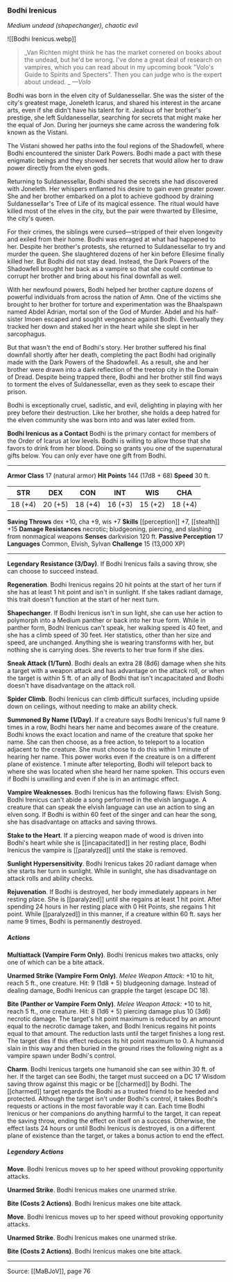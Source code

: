 ### Bodhi Irenicus
_Medium undead (shapechanger), chaotic evil_

![[Bodhi Irenicus.webp]]

> _Van Richten might think he has the market cornered on books about the undead, but he'd be wrong. I've done a great deal of research on vampires, which you can read about in my upcoming book "Volo's Guide to Spirits and Specters". Then you can judge who is the expert about undead.
_
> _—Volo_

Bodhi was born in the elven city of Suldanessellar. She was the sister of the city's greatest mage, Joneleth Icarus, and shared his interest in the arcane arts, even if she didn't have his talent for it. Jealous of her brother's prestige, she left Suldanessellar, searching for secrets that might make her the equal of Jon. During her journeys she came across the wandering folk known as the Vistani.

The Vistani showed her paths into the foul regions of the Shadowfell, where Bodhi encountered the sinister Dark Powers. Bodhi made a pact with these enigmatic beings and they showed her secrets that would allow her to draw power directly from the elven gods.

Returning to Suldanessellar, Bodhi shared the secrets she had discovered with Joneleth. Her whispers enflamed his desire to gain even greater power. She and her brother embarked on a plot to achieve godhood by draining Suldanessellar's Tree of Life of its magical essence. The ritual would have killed most of the elves in the city, but the pair were thwarted by Ellesime, the city's queen.

For their crimes, the siblings were cursed—stripped of their elven longevity and exiled from their home. Bodhi was enraged at what had happened to her. Despite her brother's protests, she returned to Suldanessellar to try and murder the queen. She slaughtered dozens of her kin before Ellesime finally killed her. But Bodhi did not stay dead. Instead, the Dark Powers of the Shadowfell brought her back as a vampire so that she could continue to corrupt her brother and bring about his final downfall as well.

With her newfound powers, Bodhi helped her brother capture dozens of powerful individuals from across the nation of Amn. One of the victims she brought to her brother for torture and experimentation was the Bhaalspawn named Abdel Adrian, mortal son of the God of Murder. Abdel and his half-sister Imoen escaped and sought vengeance against Bodhi. Eventually they tracked her down and staked her in the heart while she slept in her sarcophagus.

But that wasn't the end of Bodhi's story. Her brother suffered his final downfall shortly after her death, completing the pact Bodhi had originally made with the Dark Powers of the Shadowfell. As a result, she and her brother were drawn into a dark reflection of the treetop city in the Domain of Dread. Despite being trapped there, Bodhi and her brother still find ways to torment the elves of Suldanessellar, even as they seek to escape their prison.

Bodhi is exceptionally cruel, sadistic, and evil, delighting in playing with her prey before their destruction. Like her brother, she holds a deep hatred for the elven community she was born into and was later exiled from.

**Bodhi Irenicus as a Contact** Bodhi is the primary contact for members of the Order of Icarus at low levels. Bodhi is willing to allow those that she favors to drink from her blood. Doing so grants you one of the supernatural gifts below. You can only ever have one gift from Bodhi.






---

**Armor Class** 17 (natural armor)
**Hit Points** 144 (17d8 + 68)
**Speed** 30 ft.

| STR     | DEX     | CON     | INT     | WIS     | CHA     |
|---------|---------|---------|---------|---------|---------|
| 18 (+4) | 20 (+5) | 18 (+4) | 16 (+3) | 15 (+2) | 18 (+4) |

**Saving Throws** dex +10, cha +9, wis +7
**Skills** [[perception]] +7, [[stealth]] +15
**Damage Resistances** necrotic; bludgeoning, piercing, and slashing from nonmagical weapons
**Senses** darkvision 120 ft.
**Passive Perception** 17
**Languages** Common, Elvish, Sylvan
**Challenge** 15 (13,000 XP)

---

**Legendary Resistance (3/Day)**. If Bodhi Irenicus fails a saving throw, she can choose to succeed instead.

**Regeneration**. Bodhi Irenicus regains 20 hit points at the start of her turn if she has at least 1 hit point and isn't in sunlight. If she takes radiant damage, this trait doesn't function at the start of her next turn.

**Shapechanger**. If Bodhi Irenicus isn't in sun light, she can use her action to polymorph into a Medium panther or back into her true form. While in panther form, Bodhi Irenicus can't speak, her walking speed is 40 feet, and she has a climb speed of 30 feet. Her statistics, other than her size and speed, are unchanged. Anything she is wearing transforms with her, but nothing she is carrying does. She reverts to her true form if she dies.

**Sneak Attack (1/Turn)**. Bodhi deals an extra 28 (8d6) damage when she hits a target with a weapon attack and has advantage on the attack roll, or when the target is within 5 ft. of an ally of Bodhi that isn't incapacitated and Bodhi doesn't have disadvantage on the attack roll.

**Spider Climb**. Bodhi Irenicus can climb difficult surfaces, including upside down on ceilings, without needing to make an ability check.

**Summoned By Name (1/Day)**. If a creature says Bodhi Irenicus's full name 9 times in a row, Bodhi hears her name and becomes aware of the creature. Bodhi knows the exact location and name of the creature that spoke her name. She can then choose, as a free action, to teleport to a location adjacent to the creature. She must choose to do this within 1 minute of hearing her name. This power works even if the creature is on a different plane of existence. 1 minute after teleporting, Bodhi will teleport back to where she was located when she heard her name spoken. This occurs even if Bodhi is unwilling and even if she is in an antimagic effect.

**Vampire Weaknesses**. Bodhi Irenicus has the following flaws: Elvish Song. Bodhi Irenicus can't abide a song performed in the elvish language. A creature that can speak the elvish language can use an action to sing an elven song. If Bodhi is within 60 feet of the singer and can hear the song, she has disadvantage on attacks and saving throws.

**Stake to the Heart**. If a piercing weapon made of wood is driven into Bodhi's heart while she is [[incapacitated]] in her resting place, Bodhi Irenicus the vampire is [[paralyzed]] until the stake is removed.

**Sunlight Hypersensitivity**. Bodhi Irenicus takes 20 radiant damage when she starts her turn in sunlight. While in sunlight, she has disadvantage on attack rolls and ability checks.

**Rejuvenation**. If Bodhi is destroyed, her body immediately appears in her resting place. She is [[paralyzed]] until she regains at least 1 hit point. After spending 24 hours in her resting place with 0 Hit Points, she regains 1 hit point. While [[paralyzed]] in this manner, if a creature within 60 ft. says her name 9 times, Bodhi is permanently destroyed.

##### Actions
**Multiattack (Vampire Form Only)**. Bodhi Irenicus makes two attacks, only one of which can be a bite attack.

**Unarmed Strike (Vampire Form Only)**. _Melee Weapon Attack:_ +10 to hit, reach 5 ft., one creature. Hit: 9 (1d8 + 5) bludgeoning damage. Instead of dealing damage, Bodhi Irenicus can grapple the target (escape DC 18).

**Bite (Panther or Vampire Form Only)**. _Melee Weapon Attack:_ +10 to hit, reach 5 ft., one creature. Hit: 8 (1d6 + 5) piercing damage plus 10 (3d6) necrotic damage. The target's hit point maximum is reduced by an amount equal to the necrotic damage taken, and Bodhi Irenicus regains hit points equal to that amount. The reduction lasts until the target finishes a long rest. The target dies if this effect reduces its hit point maximum to 0. A humanoid slain in this way and then buried in the ground rises the following night as a vampire spawn under Bodhi's control.

**Charm**. Bodhi Irenicus targets one humanoid she can see within 30 ft. of her. If the target can see Bodhi, the target must succeed on a DC 17 Wisdom saving throw against this magic or be [[charmed]] by Bodhi. The [[charmed]] target regards the Bodhi as a trusted friend to be heeded and protected. Although the target isn't under Bodhi's control, it takes Bodhi's requests or actions in the most favorable way it can. Each time Bodhi Irenicus or her companions do anything harmful to the target, it can repeat the saving throw, ending the effect on itself on a success. Otherwise, the effect lasts 24 hours or until Bodhi Irenicus is destroyed, is on a different plane of existence than the target, or takes a bonus action to end the effect.

##### Legendary Actions
**Move**. Bodhi Irenicus moves up to her speed without provoking opportunity attacks.

**Unarmed Strike**. Bodhi Irenicus makes one unarmed strike.

**Bite (Costs 2 Actions)**. Bodhi Irenicus makes one bite attack.

**Move**. Bodhi Irenicus moves up to her speed without provoking opportunity attacks.

**Unarmed Strike**. Bodhi Irenicus makes one unarmed strike.

**Bite (Costs 2 Actions)**. Bodhi Irenicus makes one bite attack.


---

Source: [[MaBJoV]], page 76